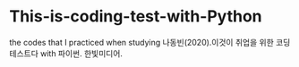 # This-is-coding-test-with-Python
the codes that I practiced when studying 나동빈(2020).이것이 취업을 위한 코딩테스트다 with 파이썬. 한빛미디어.

